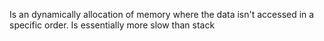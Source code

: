 Is an dynamically allocation of memory where the data isn't accessed in a specific order.
Is essentially more slow than stack